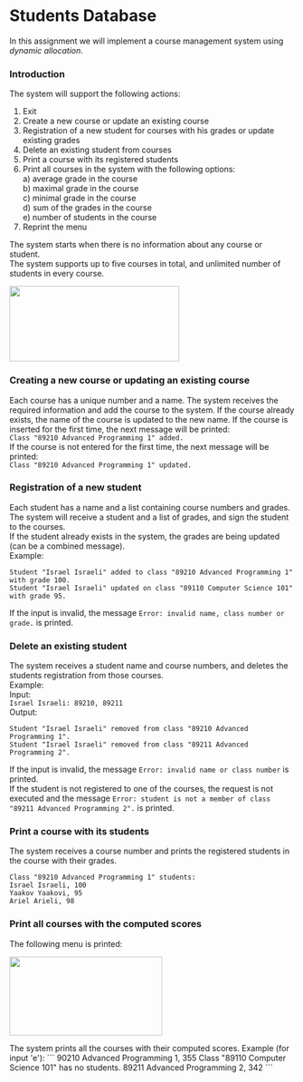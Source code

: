 # Students Database
In this assignment we will implement a course management system using *dynamic allocation*.  
### Introduction
The system will support the following actions:  
1) Exit
2) Create a new course or update an existing course
3) Registration of a new student for courses with his grades or update existing grades
4) Delete an existing student from courses
5) Print a course with its registered students
6) Print all courses in the system with the following options:  
  a) average grade in the course  
  b) maximal grade in the course  
  c) minimal grade in the course  
  d) sum of the grades in the course  
  e) number of students in the course  
7) Reprint the menu

The system starts when there is no information about any course or student.  
The system supports up to five courses in total, and unlimited number of students in every course.  

<p align="left">
  <img 
    width="300"
    height="133"
    src="https://user-images.githubusercontent.com/92651125/156233288-4cd9813b-060c-4549-89b7-8d35d7f60a8c.png"
  >
</p>

### Creating a new course or updating an existing course
Each course has a unique number and a name. The system receives the required information and add the course to the system. If the course already exists, the name of the course is updated to the new name.
If the course is inserted for the first time, the next message will be printed:  
```Class "89210 Advanced Programming 1" added.```  
If the course is not entered for the first time, the next message will be printed:  
```Class "89210 Advanced Programming 1" updated.```

### Registration of a new student
Each student has a name and a list containing course numbers and grades.  
The system will receive a student and a list of grades, and sign the student to the courses.  
If the student already exists in the system, the grades are being updated (can be a combined message).  
Example:  
```
Student "Israel Israeli" added to class "89210 Advanced Programming 1" with grade 100.
Student "Israel Israeli" updated on class "89110 Computer Science 101" with grade 95.
```  
If the input is invalid, the message ```Error: invalid name, class number or grade.``` is printed.

### Delete an existing student
The system receives a student name and course numbers, and deletes the students registration from those courses.  
Example:  
Input:  
```Israel Israeli: 89210, 89211```  
Output:  
```
Student "Israel Israeli" removed from class "89210 Advanced Programming 1".
Student "Israel Israeli" removed from class "89211 Advanced Programming 2".
```
If the input is invalid, the message ```Error: invalid name or class number``` is printed.  
If the student is not registered to one of the courses, the request is not executed and the message ```Error: student is not a member of class "89211 Advanced Programming 2".``` is printed.

### Print a course with its students
The system receives a course number and prints the registered students in the course with their grades.  
```
Class "89210 Advanced Programming 1" students:
Israel Israeli, 100
Yaakov Yaakovi, 95
Ariel Arieli, 98
```

### Print all courses with the computed scores
The following menu is printed:  
<p align="left">
  <img 
    width="270"
    height="139"
    src="https://user-images.githubusercontent.com/92651125/156240426-e6057b0f-222f-4142-8c87-6965b4edf5f9.png"
  >
</p>
The system prints all the courses with their computed scores.  
Example (for input 'e'):  
```
90210 Advanced Programming 1, 355
Class "89110 Computer Science 101" has no students.
89211 Advanced Programming 2, 342
```
